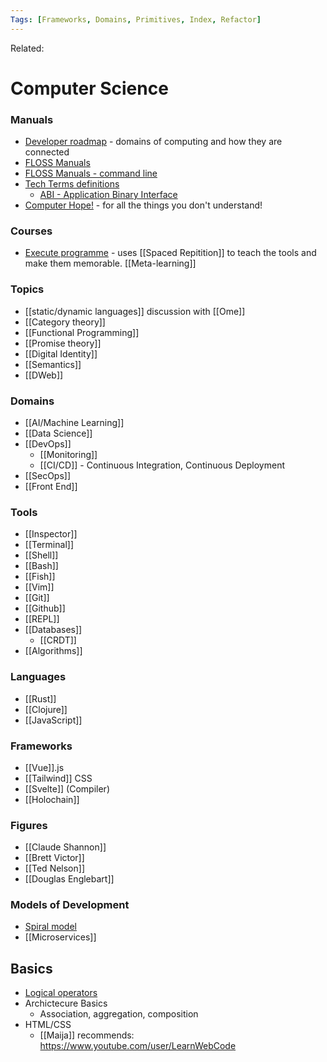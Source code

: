 ```yaml
---
Tags: [Frameworks, Domains, Primitives, Index, Refactor]
---
```

Related: 
# Computer Science

### Manuals
- [Developer roadmap](https://github.com/kamranahmedse/developer-roadmap) - domains of computing and how they are connected
- [FLOSS Manuals](http://write.flossmanuals.net/command-line/introduction/)
- [FLOSS Manuals - command line](http://archive.flossmanuals.net/command-line/)
- [Tech Terms definitions](https://techterms.com/)
	- [ABI - Application Binary Interface](https://en.wikipedia.org/wiki/Application_binary_interface)
- [Computer Hope!](https://www.computerhope.com) - for all the things you don't understand!

### Courses
- [Execute programme](https://www.executeprogram.com/) - uses [[Spaced Repitition]] to teach the tools and make them memorable. [[Meta-learning]]

### Topics
- [[static/dynamic languages]] discussion with [[Ome]]
- [[Category theory]] 
- [[Functional Programming]]
- [[Promise theory]]
- [[Digital Identity]]
- [[Semantics]]
- [[DWeb]]

### Domains
- [[AI/Machine Learning]]
- [[Data Science]]
- [[DevOps]]
	- [[Monitoring]]
	- [[CI/CD]] - Continuous Integration, Continuous Deployment
- [[SecOps]]
- [[Front End]]

### Tools
- [[Inspector]]
- [[Terminal]]
- [[Shell]]
- [[Bash]]
- [[Fish]]
- [[Vim]]
- [[Git]]
- [[Github]]
- [[REPL]]
- [[Databases]]
	- [[CRDT]]
- [[Algorithms]]

### Languages
- [[Rust]]
- [[Clojure]]
- [[JavaScript]]

### Frameworks
- [[Vue]].js
- [[Tailwind]] CSS
- [[Svelte]] (Compiler)
- [[Holochain]]

### Figures
- [[Claude Shannon]]
- [[Brett Victor]]
- [[Ted Nelson]]
- [[Douglas Englebart]]

### Models of Development
- [Spiral model](https://en.wikipedia.org/wiki/Spiral_model)
- [[Microservices]]

## Basics
- [Logical operators](https://javascript.info/logical-operators)
- Archictecure Basics
	- Association, aggregation, composition
- HTML/CSS
	- [[Maija]] recommends: https://www.youtube.com/user/LearnWebCode